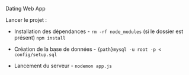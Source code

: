 Dating Web App

Lancer le projet :

- Installation des dépendances -
`rm -rf node_modules` (si le dossier est présent)
`npm install`

- Création de la base de données -
`{path}mysql -u root -p < config/setup.sql`

- Lancement du serveur -
`nodemon app.js`
